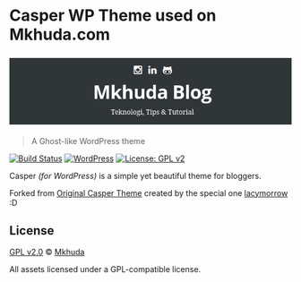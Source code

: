 
# Casper WP Theme used on Mkhuda.com
[![Casper](screenshot.png "Casper")](https://mkhuda.com)

> A Ghost-like WordPress theme

[![Build Status](https://travis-ci.org/lacymorrow/casper.svg?branch=master)](https://travis-ci.org/lacymorrow/casper) [![WordPress](https://img.shields.io/wordpress/v/akismet.svg)]() [![License: GPL v2](https://img.shields.io/badge/License-GPL%20v2-blue.svg)](https://www.gnu.org/licenses/old-licenses/gpl-2.0.en.html)

Casper *(for WordPress)* is a simple yet beautiful theme for bloggers.

Forked from [Original Casper Theme](https://github.com/lacymorrow/casper) created by the special one [lacymorrow](https://github.com/lacymorrow/) :D

## License

[GPL v2.0](http://www.gnu.org/licenses/gpl-2.0.html) © [Mkhuda](https://mkhuda.com)

All assets licensed under a GPL-compatible license.

